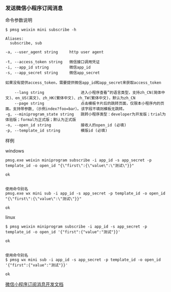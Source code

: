 ### 发送微信小程序订阅消息

命令参数说明

```text
$ pmsg weixin mini subscribe -h

Aliases:
  subscribe, sub

-a, --user_agent string     http user agent

-t, --access_token string   微信接口调用凭证
-i, --app_id string         微信app_id
-s, --app_secret string     微信app_secret

如果没有提供access_token，需要提供微信app_id和app_secret来获取access_token

    --lang string                进入小程序查看”的语言类型，支持zh_CN(简体中文)、en_US(英文)、zh_HK(繁体中文)、zh_TW(繁体中文)，默认为zh_CN
    --page string                点击模板卡片后的跳转页面，仅限本小程序内的页面。支持带参数,（示例index?foo=bar）。该字段不填则模板无跳转。    
-g, --miniprogram_state string   跳转小程序类型：developer为开发版；trial为体验版；formal为正式版；默认为正式版
-o, --open_id string             接收人的open_id (必填)
-p, --template_id string         模版id (必填)
```

样例

windows

```shell
pmsg.exe weixin miniprogram subscribe -i app_id -s app_secret -p template_id -o open_id "{\"first\":{\"value\":\"测试\"}}"

ok


使用命令别名
pmsg.exe wx mini sub -i app_id -s app_secret -p template_id -o open_id "{\"first\":{\"value\":\"测试\"}}"

ok

```


linux

```shell
$ pmsg weixin miniprogram subscribe -i app_id -s app_secret -p template_id -o open_id '{"first":{"value":"测试"}}'

ok


使用命令别名
$ pmsg wx mini sub -i app_id -s app_secret -p template_id -o open_id '{"first":{"value":"测试"}}'

ok
```

[微信小程序订阅消息开发文档](https://developers.weixin.qq.com/miniprogram/dev/api-backend/open-api/subscribe-message/subscribeMessage.send.html)